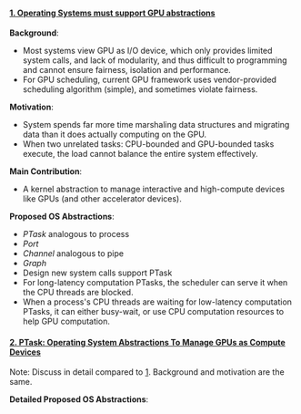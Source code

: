 #### [1. Operating Systems must support GPU abstractions](../Papers/Operating%20Systems%20must%20support%20GPU%20abstractions.pdf)
**Background**:
- Most systems view GPU as I/O device, which only provides limited system calls, and lack of modularity, and thus difficult to programming and cannot ensure fairness, isolation and performance.
- For GPU scheduling, current GPU framework uses vendor-provided scheduling algorithm (simple), and sometimes violate fairness.

**Motivation**:
- System spends far more time marshaling data structures and migrating data than it does actually computing on the GPU.
- When two unrelated tasks: CPU-bounded and GPU-bounded tasks execute, the load cannot balance the entire system effectively.

**Main Contribution**: 
- A kernel abstraction to manage interactive and high-compute devices like GPUs (and other accelerator devices).

**Proposed OS Abstractions**:
- *PTask* analogous to process
- *Port*
- *Channel* analogous to pipe
- *Graph*
- Design new system calls support PTask
- For long-latency computation PTasks, the scheduler can serve it when the CPU threads are blocked.
- When a process's CPU threads are waiting for low-latency computation PTasks, it can either busy-wait, or use CPU computation resources to help GPU computation.


#### [2. PTask: Operating System Abstractions To Manage GPUs as Compute Devices](../Papers/PTask_Operating%20System%20Abstractions%20to%20Manage%20GPUs%20as%20Compute%20Devices.pdf)
Note: Discuss in detail compared to [1](../Papers/Operating%20Systems%20must%20support%20GPU%20abstractions.pdf). Background and motivation are the same.

**Detailed Proposed OS Abstractions**: 


